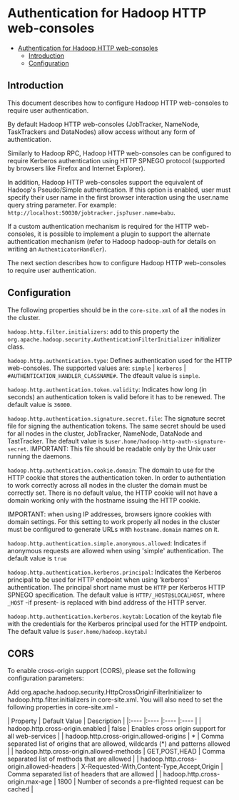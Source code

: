 <!---
  Licensed under the Apache License, Version 2.0 (the "License");
  you may not use this file except in compliance with the License.
  You may obtain a copy of the License at

   http://www.apache.org/licenses/LICENSE-2.0

  Unless required by applicable law or agreed to in writing, software
  distributed under the License is distributed on an "AS IS" BASIS,
  WITHOUT WARRANTIES OR CONDITIONS OF ANY KIND, either express or implied.
  See the License for the specific language governing permissions and
  limitations under the License. See accompanying LICENSE file.
-->

Authentication for Hadoop HTTP web-consoles
===========================================

* [Authentication for Hadoop HTTP web-consoles](#Authentication_for_Hadoop_HTTP_web-consoles)
    * [Introduction](#Introduction)
    * [Configuration](#Configuration)

Introduction
------------

This document describes how to configure Hadoop HTTP web-consoles to require user authentication.

By default Hadoop HTTP web-consoles (JobTracker, NameNode, TaskTrackers and DataNodes) allow access without any form of authentication.

Similarly to Hadoop RPC, Hadoop HTTP web-consoles can be configured to require Kerberos authentication using HTTP SPNEGO protocol (supported by browsers like Firefox and Internet Explorer).

In addition, Hadoop HTTP web-consoles support the equivalent of Hadoop's Pseudo/Simple authentication. If this option is enabled, user must specify their user name in the first browser interaction using the user.name query string parameter. For example: `http://localhost:50030/jobtracker.jsp?user.name=babu`.

If a custom authentication mechanism is required for the HTTP web-consoles, it is possible to implement a plugin to support the alternate authentication mechanism (refer to Hadoop hadoop-auth for details on writing an `AuthenticatorHandler`).

The next section describes how to configure Hadoop HTTP web-consoles to require user authentication.

Configuration
-------------

The following properties should be in the `core-site.xml` of all the nodes in the cluster.

`hadoop.http.filter.initializers`: add to this property the `org.apache.hadoop.security.AuthenticationFilterInitializer` initializer class.

`hadoop.http.authentication.type`: Defines authentication used for the HTTP web-consoles. The supported values are: `simple` | `kerberos` | `#AUTHENTICATION_HANDLER_CLASSNAME#`. The dfeault value is `simple`.

`hadoop.http.authentication.token.validity`: Indicates how long (in seconds) an authentication token is valid before it has to be renewed. The default value is `36000`.

`hadoop.http.authentication.signature.secret.file`: The signature secret file for signing the authentication tokens. The same secret should be used for all nodes in the cluster, JobTracker, NameNode, DataNode and TastTracker. The default value is `$user.home/hadoop-http-auth-signature-secret`. IMPORTANT: This file should be readable only by the Unix user running the daemons.

`hadoop.http.authentication.cookie.domain`: The domain to use for the HTTP cookie that stores the authentication token. In order to authentiation to work correctly across all nodes in the cluster the domain must be correctly set. There is no default value, the HTTP cookie will not have a domain working only with the hostname issuing the HTTP cookie.

IMPORTANT: when using IP addresses, browsers ignore cookies with domain settings. For this setting to work properly all nodes in the cluster must be configured to generate URLs with `hostname.domain` names on it.

`hadoop.http.authentication.simple.anonymous.allowed`: Indicates if anonymous requests are allowed when using 'simple' authentication. The default value is `true`

`hadoop.http.authentication.kerberos.principal`: Indicates the Kerberos principal to be used for HTTP endpoint when using 'kerberos' authentication. The principal short name must be `HTTP` per Kerberos HTTP SPNEGO specification. The default value is `HTTP/_HOST@$LOCALHOST`, where `_HOST` -if present- is replaced with bind address of the HTTP server.

`hadoop.http.authentication.kerberos.keytab`: Location of the keytab file with the credentials for the Kerberos principal used for the HTTP endpoint. The default value is `$user.home/hadoop.keytab`.i

CORS
----
To enable cross-origin support (CORS), please set the following configuration parameters:

Add org.apache.hadoop.security.HttpCrossOriginFilterInitializer to hadoop.http.filter.initializers in core-site.xml. You will also need to set the following properties in core-site.xml -

| Property | Default Value | Description |
|:---- |:---- |:---- |:---- |
| hadoop.http.cross-origin.enabled | false | Enables cross origin support for all web-services |
| hadoop.http.cross-origin.allowed-origins | \* | Comma separated list of origins that are allowed, wildcards (\*) and patterns allowed |
| hadoop.http.cross-origin.allowed-methods | GET,POST,HEAD | Comma separated list of methods that are allowed |
| hadoop.http.cross-origin.allowed-headers | X-Requested-With,Content-Type,Accept,Origin | Comma separated list of headers that are allowed |
| hadoop.http.cross-origin.max-age | 1800 | Number of seconds a pre-flighted request can be cached |
